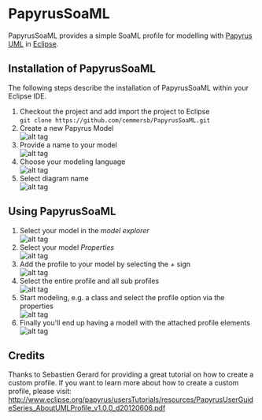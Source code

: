 PapyrusSoaML
============

PapyrusSoaML provides a simple SoaML profile for modelling with [Papyrus UML](http://www.eclipse.org/papyrus/) in [Eclipse](http://www.eclipse.org).

Installation of PapyrusSoaML
----------------------------

The following steps describe the installation of PapyrusSoaML within your Eclipse IDE.

1.	Checkout the project and add import the project to Eclipse  
``
git clone https://github.com/cemmersb/PapyrusSoaML.git
``
2.	Create a new Papyrus Model  
![alt tag](https://github.com/cemmersb/PapyrusSoaML/raw/master/documentation/01_Create_New_Papyrus_Model.png)
3.	Provide a name to your model  
![alt tag](https://github.com/cemmersb/PapyrusSoaML/raw/master/documentation/02_Name_Papyrus_Model.png)
4. Choose your modeling language  
![alt tag](https://github.com/cemmersb/PapyrusSoaML/raw/master/documentation/03_Choose_UML_Language.png)
5. Select diagram name  
![alt tag](https://github.com/cemmersb/PapyrusSoaML/raw/master/documentation/04_Select_and_Name_Diagram.png)


Using PapyrusSoaML
------------------
1. Select your model in the _model explorer_  
![alt tag](https://github.com/cemmersb/PapyrusSoaML/raw/master/documentation/05_Apply_Profile_by_Selecting_Model.png)
2. Select your model _Properties_  
![alt tag](https://github.com/cemmersb/PapyrusSoaML/raw/master/documentation/06_Apply_Profile_via_Model_Properties.png)
3. Add the profile to your model by selecting the _+_ sign  
![alt tag](https://github.com/cemmersb/PapyrusSoaML/raw/master/documentation/07_Apply_Profile_by_Selecting_SoaML.png)
4. Select the entire profile and all sub profiles  
![alt tag](https://github.com/cemmersb/PapyrusSoaML/raw/master/documentation/08_Apply_Profile_Choose_All.png)
5. Start modeling, e.g. a class and select the profile option via the properties  
![alt tag](https://github.com/cemmersb/PapyrusSoaML/raw/master/documentation/09_Apply_Profile_By_Selecting_On_Class.png)
6. Finally you'll end up having a modell with the attached profile elements  
![alt tag](https://github.com/cemmersb/PapyrusSoaML/raw/master/documentation/10_Profiled_Classes.png)

Credits
-------
Thanks to Sebastien Gerard for providing a great tutorial on how to create a custom profile. If you want to learn more about how to create a custom profile, please visit: http://www.eclipse.org/papyrus/usersTutorials/resources/PapyrusUserGuideSeries_AboutUMLProfile_v1.0.0_d20120606.pdf
